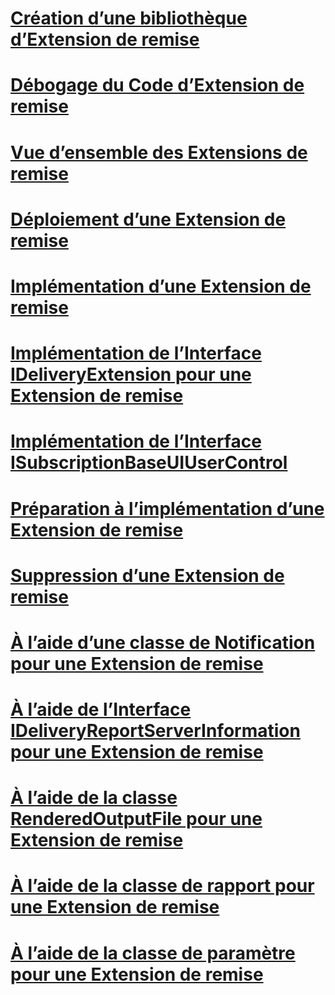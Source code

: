 # [Création d’une bibliothèque d’Extension de remise](creating-a-delivery-extension-library.md)
# [Débogage du Code d’Extension de remise](debugging-delivery-extension-code.md)
# [Vue d’ensemble des Extensions de remise](delivery-extensions-overview.md)
# [Déploiement d’une Extension de remise](deploying-a-delivery-extension.md)
# [Implémentation d’une Extension de remise](implementing-a-delivery-extension.md)
# [Implémentation de l’Interface IDeliveryExtension pour une Extension de remise](implementing-the-ideliveryextension-interface-for-a-delivery-extension.md)
# [Implémentation de l’Interface ISubscriptionBaseUIUserControl](implementing-the-isubscriptionbaseuiusercontrol-interface.md)
# [Préparation à l’implémentation d’une Extension de remise](preparing-to-implement-a-delivery-extension.md)
# [Suppression d’une Extension de remise](removing-a-delivery-extension.md)
# [À l’aide d’une classe de Notification pour une Extension de remise](using-a-notification-class-for-a-delivery-extension.md)
# [À l’aide de l’Interface IDeliveryReportServerInformation pour une Extension de remise](using-the-ideliveryreportserverinformation-interface-for-a-delivery-extension.md)
# [À l’aide de la classe RenderedOutputFile pour une Extension de remise](using-the-renderedoutputfile-class-for-a-delivery-extension.md)
# [À l’aide de la classe de rapport pour une Extension de remise](using-the-report-class-for-a-delivery-extension.md)
# [À l’aide de la classe de paramètre pour une Extension de remise](using-the-setting-class-for-a-delivery-extension.md)
